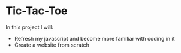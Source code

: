 # Tic-Tac-Toe

In this project I will:

- Refresh my javascript and become more familiar with coding in it 
- Create a website from scratch